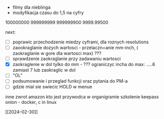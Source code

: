 - filmy dla nieblinga
- modyfikacja czasu do 1,5 na cyfry

100000000
999999999
999999900
9999.99500

next:
- [ ] poprawic przechodzenie miedzy cyframi, dla roznych resolutions
- [ ] zaookraglanie dozych wartosci - przelaczn=anie mm-inch,  ( zaokraglanie w gore dla wartosci max) ???
- [ ] sprawdzenie zaokraglanie przy zadawaniu wartosci
- [x] zaokraglenie w dol tylko do mm - ??? ograniczyc incha do max: .....6 zamiast 7 lub zaokraglic w dol
- [ ] "OL"
- [ ] podsumowanie i przeglad funkcji oraz pytania do PM-a
- [ ] gdzie mial sie swiecic HOLD w menue

inne
zwrot amazon
kto jest przywodca w organigramie
szkolenie keepass
onion - docker, c in linux

[[2024-02-30]]



